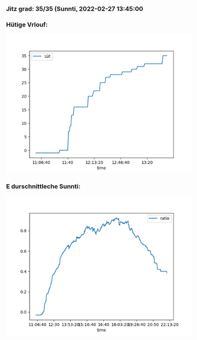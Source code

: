 ### Jitz grad: 35/35 (Sunnti, 2022-02-27 13:45:00

### Hütige Vrlouf:
![Graph](Today.png)

### E durschnittleche Sunnti:
![Graph](Sunnti.png)